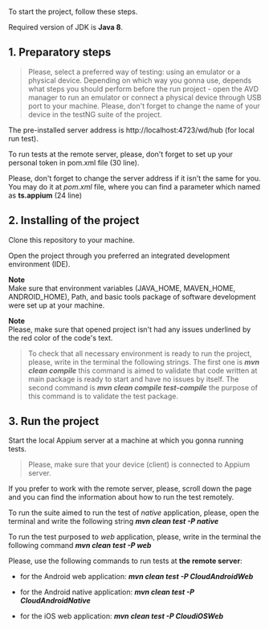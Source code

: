 To start the project, follow these steps.

Required version of JDK is **Java 8**.

## **1. Preparatory steps**
>Please, select a preferred way of testing: using an emulator or a physical device. Depending on which way you gonna use, depends what steps you should perform before the run project - open the AVD manager to run an emulator or connect a physical device through USB port to your machine. Please, don't forget to change the name of your device in the testNG suite of the project.

The pre-installed server address is http://localhost:4723/wd/hub (for local run test).

To run tests at the remote server, please, don't forget to set up your personal token in pom.xml file (30 line).

Please, don't forget to change the server address if it isn't the same for you. You may do it at *pom.xml* file, where you can find a parameter which named as **ts.appium** (24 line)

## **2. Installing of the project**
Clone this repository to your machine.

Open the project through you preferred an integrated development environment (IDE).

**Note**  
Make sure that environment variables (JAVA_HOME, MAVEN_HOME, ANDROID_HOME), Path, and basic tools package of software development were set up at your machine.

**Note**  
Please, make sure that opened project isn't had any issues underlined by the red color of the code's text.

>To check that all necessary environment is ready to run the project, please, write in the terminal the following strings.
The first one is ***mvn clean compile*** this command is aimed to validate that code written at main package is ready to start and have no issues by itself.
The second command is ***mvn clean compile test-compile*** the purpose of this command is to validate the test package.


## **3. Run the project**
Start the local Appium server at a machine at which you gonna running tests.
>Please, make sure that your device (client) is connected to Appium server.

If you prefer to work with the remote server, please, scroll down the page and you can find the information about how to run the test remotely.

To run the suite aimed to run the test of *native* application, please, open the terminal and write the following string  ***mvn clean test -P native***

To run the test purposed to *web* application, please, write in the terminal the following command ***mvn clean test -P web***

Please, use the following commands to run tests at **the remote server**:
- for the Android web application: ***mvn clean test -P CloudAndroidWeb***
- for the Android native application: ***mvn clean test -P CloudAndroidNative***

- for the iOS web application: ***mvn clean test -P CloudiOSWeb***

